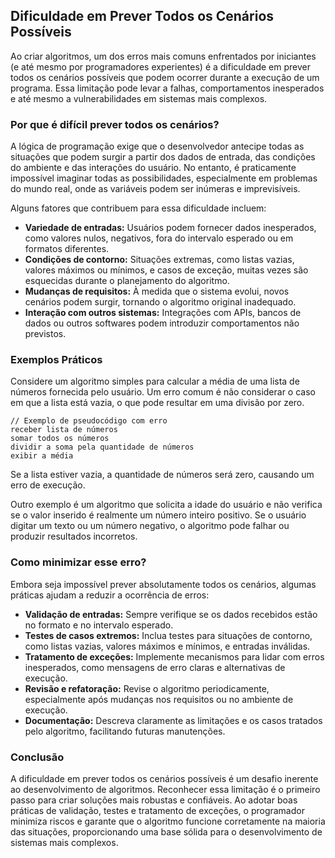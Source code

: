 
## Dificuldade em Prever Todos os Cenários Possíveis

Ao criar algoritmos, um dos erros mais comuns enfrentados por iniciantes (e até mesmo por programadores experientes) é a dificuldade em prever todos os cenários possíveis que podem ocorrer durante a execução de um programa. Essa limitação pode levar a falhas, comportamentos inesperados e até mesmo a vulnerabilidades em sistemas mais complexos.

### Por que é difícil prever todos os cenários?

A lógica de programação exige que o desenvolvedor antecipe todas as situações que podem surgir a partir dos dados de entrada, das condições do ambiente e das interações do usuário. No entanto, é praticamente impossível imaginar todas as possibilidades, especialmente em problemas do mundo real, onde as variáveis podem ser inúmeras e imprevisíveis.

Alguns fatores que contribuem para essa dificuldade incluem:

- **Variedade de entradas:** Usuários podem fornecer dados inesperados, como valores nulos, negativos, fora do intervalo esperado ou em formatos diferentes.
- **Condições de contorno:** Situações extremas, como listas vazias, valores máximos ou mínimos, e casos de exceção, muitas vezes são esquecidas durante o planejamento do algoritmo.
- **Mudanças de requisitos:** À medida que o sistema evolui, novos cenários podem surgir, tornando o algoritmo original inadequado.
- **Interação com outros sistemas:** Integrações com APIs, bancos de dados ou outros softwares podem introduzir comportamentos não previstos.

### Exemplos Práticos

Considere um algoritmo simples para calcular a média de uma lista de números fornecida pelo usuário. Um erro comum é não considerar o caso em que a lista está vazia, o que pode resultar em uma divisão por zero.

```pseudocode
// Exemplo de pseudocódigo com erro
receber lista de números
somar todos os números
dividir a soma pela quantidade de números
exibir a média
```

Se a lista estiver vazia, a quantidade de números será zero, causando um erro de execução.

Outro exemplo é um algoritmo que solicita a idade do usuário e não verifica se o valor inserido é realmente um número inteiro positivo. Se o usuário digitar um texto ou um número negativo, o algoritmo pode falhar ou produzir resultados incorretos.

### Como minimizar esse erro?

Embora seja impossível prever absolutamente todos os cenários, algumas práticas ajudam a reduzir a ocorrência de erros:

- **Validação de entradas:** Sempre verifique se os dados recebidos estão no formato e no intervalo esperado.
- **Testes de casos extremos:** Inclua testes para situações de contorno, como listas vazias, valores máximos e mínimos, e entradas inválidas.
- **Tratamento de exceções:** Implemente mecanismos para lidar com erros inesperados, como mensagens de erro claras e alternativas de execução.
- **Revisão e refatoração:** Revise o algoritmo periodicamente, especialmente após mudanças nos requisitos ou no ambiente de execução.
- **Documentação:** Descreva claramente as limitações e os casos tratados pelo algoritmo, facilitando futuras manutenções.

### Conclusão

A dificuldade em prever todos os cenários possíveis é um desafio inerente ao desenvolvimento de algoritmos. Reconhecer essa limitação é o primeiro passo para criar soluções mais robustas e confiáveis. Ao adotar boas práticas de validação, testes e tratamento de exceções, o programador minimiza riscos e garante que o algoritmo funcione corretamente na maioria das situações, proporcionando uma base sólida para o desenvolvimento de sistemas mais complexos.
```
